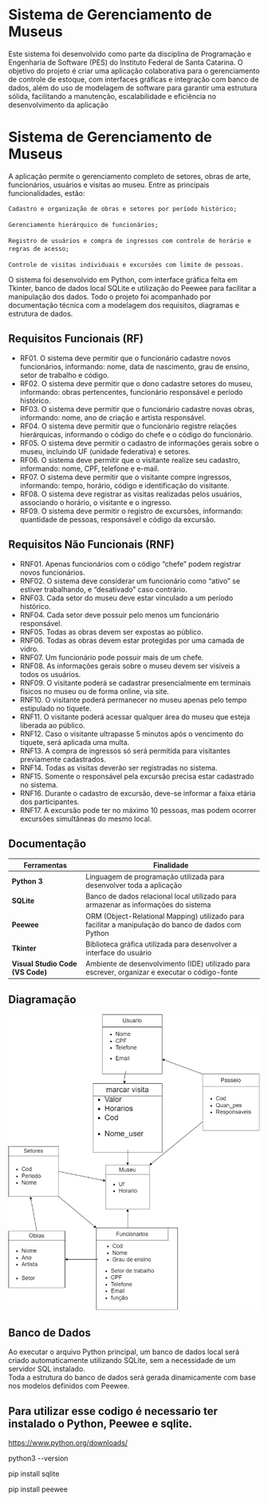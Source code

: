 
# Sistema de Gerenciamento de Museus

Este sistema foi desenvolvido como parte da disciplina de Programação e Engenharia de Software (PES) do Instituto Federal de Santa Catarina. O objetivo do projeto é criar uma aplicação colaborativa para o gerenciamento de controle de estoque, com interfaces gráficas e integração com banco de dados, além do uso de modelagem de software para garantir uma estrutura sólida, facilitando a manutenção, escalabilidade e eficiência no desenvolvimento da aplicação




# Sistema de Gerenciamento de Museus

A aplicação permite o gerenciamento completo de setores, obras de arte, funcionários, usuários e visitas ao museu. Entre as principais funcionalidades, estão:

    Cadastro e organização de obras e setores por período histórico;

    Gerenciamento hierárquico de funcionários;

    Registro de usuários e compra de ingressos com controle de horário e regras de acesso;

    Controle de visitas individuais e excursões com limite de pessoas.

O sistema foi desenvolvido em Python, com interface gráfica feita em Tkinter, banco de dados local SQLite e utilização do Peewee para facilitar a manipulação dos dados. Todo o projeto foi acompanhado por documentação técnica com a modelagem dos requisitos, diagramas e estrutura de dados.




## Requisitos Funcionais (RF)


- RF01. O sistema deve permitir que o funcionário cadastre novos funcionários, informando: nome, data de nascimento, grau de ensino, setor de trabalho e código.
- RF02. O sistema deve permitir que o dono cadastre setores do museu, informando: obras pertencentes, funcionário responsável e período histórico. 
- RF03. O sistema deve permitir que o funcionário cadastre novas obras, informando: nome, ano de criação e artista responsável.
- RF04. O sistema deve permitir que o funcionário registre relações hierárquicas, informando o código do chefe e o código do funcionário.
- RF05. O sistema deve permitir o cadastro de informações gerais sobre o museu, incluindo UF (unidade federativa) e setores.
- RF06. O sistema deve permitir que o visitante realize seu cadastro, informando: nome, CPF, telefone e e-mail.
- RF07. O sistema deve permitir que o visitante compre ingressos, informando: tempo, horário, código e identificação do visitante.
- RF08. O sistema deve registrar as visitas realizadas pelos usuários, associando o horário, o visitante e o ingresso.
- RF09. O sistema deve permitir o registro de excursões, informando: quantidade de pessoas, responsável e código da excursão.


## Requisitos Não Funcionais (RNF)

- RNF01. Apenas funcionários com o código “chefe” podem registrar novos funcionários.
- RNF02. O sistema deve considerar um funcionário como “ativo” se estiver trabalhando, e “desativado” caso contrário.
- RNF03. Cada setor do museu deve estar vinculado a um período histórico.
- RNF04. Cada setor deve possuir pelo menos um funcionário responsável.
- RNF05. Todas as obras devem ser expostas ao público.
- RNF06. Todas as obras devem estar protegidas por uma camada de vidro.
- RNF07. Um funcionário pode possuir mais de um chefe.
- RNF08. As informações gerais sobre o museu devem ser visíveis a todos os usuários.
- RNF09. O visitante poderá se cadastrar presencialmente em terminais físicos no museu ou de forma online, via site.
- RNF10. O visitante poderá permanecer no museu apenas pelo tempo estipulado no tíquete.
- RNF11. O visitante poderá acessar qualquer área do museu que esteja liberada ao público.
- RNF12. Caso o visitante ultrapasse 5 minutos após o vencimento do tíquete, será aplicada uma multa.
- RNF13. A compra de ingressos só será permitida para visitantes previamente cadastrados.
- RNF14. Todas as visitas deverão ser registradas no sistema.
- RNF15. Somente o responsável pela excursão precisa estar cadastrado no sistema.
- RNF16. Durante o cadastro de excursão, deve-se informar a faixa etária dos participantes.
- RNF17. A excursão pode ter no máximo 10 pessoas, mas podem ocorrer excursões simultâneas do mesmo local.


## Documentação

| Ferramentas             | Finalidade                                                                 |
|-------------------------|---------------------------------------------------------------------------|
| **Python 3**            | Linguagem de programação utilizada para desenvolver toda a aplicação      |
| **SQLite**              | Banco de dados relacional local utilizado para armazenar as informações do sistema |
| **Peewee**              | ORM (Object-Relational Mapping) utilizado para facilitar a manipulação do banco de dados com Python |
| **Tkinter**             | Biblioteca gráfica utilizada para desenvolver a interface do usuário       |
| **Visual Studio Code (VS Code)** | Ambiente de desenvolvimento (IDE) utilizado para escrever, organizar e executar o código-fonte |

## Diagramação 


![Diagrama](requisitosdiagrama/diagrama.drawio.png)


## Banco de Dados

Ao executar o arquivo Python principal, um banco de dados local será criado automaticamente utilizando SQLite, sem a necessidade de um servidor SQL instalado.  
Toda a estrutura do banco de dados será gerada dinamicamente com base nos modelos definidos com Peewee.


## Para utilizar esse codigo é necessario ter instalado o Python, Peewee e sqlite.

https://www.python.org/downloads/

python3 --version

pip install sqlite

pip install peewee
  





